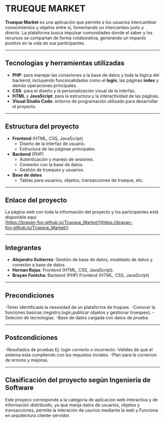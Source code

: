 # TRUEQUE MARKET

**Trueque Market** es una aplicación que permite a los usuarios intercambiar conocimientos y objetos entre sí, fomentando un intercambio justo y directo. La plataforma busca impulsar comunidades donde el saber y los recursos se compartan de forma colaborativa, generando un impacto positivo en la vida de sus participantes.

---

## Tecnologías y herramientas utilizadas

- **PHP**: para manejar las conexiones a la base de datos y toda la lógica del backend, incluyendo funcionalidades como el **login**, las páginas **index** y demás operaciones principales.
- **CSS**: para el diseño y la personalización visual de la interfaz.
- **HTML** y **JavaScript**: para la estructura y la interactividad de las páginas.
- **Visual Studio Code**: entorno de programación utilizado para desarrollar el proyecto.

---

## Estructura del proyecto

- **Frontend** (HTML, CSS, JavaScript)
  - Diseño de la interfaz de usuario.
  - Estructura de las páginas principales.
- **Backend** (PHP)
  - Autenticación y manejo de sesiones.
  - Conexión con la base de datos.
  - Gestión de trueques y usuarios.
- **Base de datos**
  - Tablas para usuarios, objetos, transacciones de trueque, etc.

---

## Enlace del proyecto

La página web con toda la información del proyecto y los participantes está disponible aquí:  
[https://brayan-fon.github.io/Trueque_Market/](https://brayan-fon.github.io/Trueque_Market/)

---

## Integrantes

- **Alejandro Gutierrez**: Gestión de base de datos, modelado de datos y conexión a base de datos.
- **Hernan Rojas**: Frontend (HTML, CSS, JavaScript).
- **Brayan Fontcha**: Backend (PHP) Frontend (HTML, CSS, JavaScript)

---

## Precondiciones
-Tener identificada la nesesidad de un plataforma de truques.
-Conocer la funciones basicas (registro,login,publicar objetos y gestionar trueques). 
-Selecion de tecnologias.
-Base de datos cargada con datos de prueba.

---

## Postcondiciones
-Resultados de pruebas Ej: login correcto o incorrecto 
-Valides de que el sistema esta cumpliendo con los requsitos inciales.
-Plan para la correcion de errores y mejoras.

---

## Clasificación del proyecto según Ingeniería de Software
Este proyeco corresponde a la categoria de aplicacion web interactiva y de información distribuido, ya que manja datos de usuarios, objetos y transacciones, permite la interación de usurios mediante la web y Funciona en arquitectura cliente-servidor.


